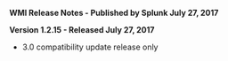 **WMI Release Notes - Published by Splunk July 27, 2017**


**Version 1.2.15 - Released July 27, 2017**

* 3.0 compatibility update release only
